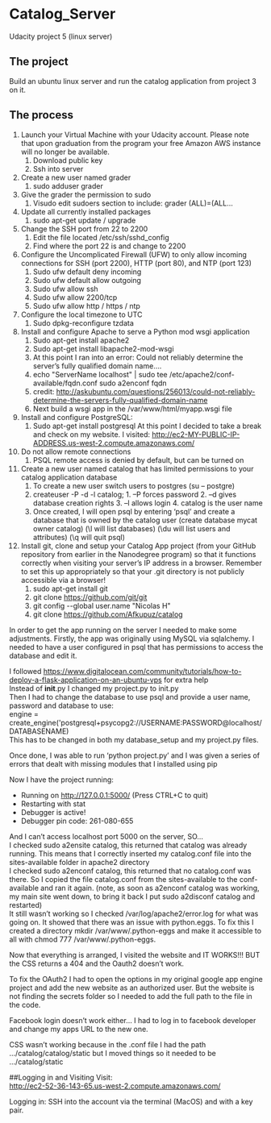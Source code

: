 # Catalog_Server
Udacity project 5 (linux server)

## The project
Build an ubuntu linux server and run the catalog application from project 3 on it.

## The process
1.	Launch your Virtual Machine with your Udacity account. Please note that upon graduation from the program your free Amazon AWS instance will no longer be available.
    1.	Download public key
    2.	Ssh into server
2.	Create a new user named grader
    1.	sudo adduser grader
3.	Give the grader the permission to sudo
    1.	Visudo edit sudoers section to include: grader (ALL)=(ALL…
4.	Update all currently installed packages
    1.	sudo apt-get update / upgrade
5.	Change the SSH port from 22 to 2200
    1.	Edit the file located /etc/ssh/sshd_config
    2.	Find where the port 22 is and change to 2200
6.	Configure the Uncomplicated Firewall (UFW) to only allow incoming connections for SSH (port 2200), HTTP (port 80), and NTP (port 123)
    1.	Sudo ufw default deny incoming
    2.	Sudo ufw default allow outgoing
    3.	Sudo ufw allow ssh
    4.	Sudo ufw allow 2200/tcp
    5.	Sudo ufw allow http / https / ntp
7.	Configure the local timezone to UTC
    1.	Sudo dpkg-reconfigure tzdata
8.	Install and configure Apache to serve a Python mod wsgi application
    1.	Sudo apt-get install apache2
    2.	Sudo apt-get install libapache2-mod-wsgi
    3.	At this point I ran into an error: Could not reliably determine the server’s fully qualified domain name….
    4.	echo "ServerName localhost" | sudo tee /etc/apache2/conf-available/fqdn.conf  sudo a2enconf fqdn
    5.	credit: http://askubuntu.com/questions/256013/could-not-reliably-determine-the-servers-fully-qualified-domain-name
    6.	Next build a wsgi app in the /var/www/html/myapp.wsgi file
9.	Install and configure PostgreSQL:
    1.	Sudo apt-get install postgresql
At this point I decided to take a break and check on my website. I visited:
http://ec2-MY-PUBLIC-IP-ADDRESS.us-west-2.compute.amazonaws.com/
10.	Do not allow remote connections
    1.	PSQL remote access is denied by default, but can be turned on
11.	Create a new user named catalog that has limited permissions to your catalog application database
    1.	To create a new user switch users to postgres (su – postgre)
    2.	 createuser -P -d -l catalog;
        1.	–P forces password
        2.	–d gives database creation rights
        3.	–l allows login
        4.	catalog is the user name
    3.	Once created, I will open psql by entering ‘psql’ and create a database that is owned by the catalog user (create database mycat owner catalog) (\l will list databases) (\du will list users and attributes) (\q will quit psql)
12.	Install git, clone and setup your Catalog App project (from your GitHub repository from earlier in the Nanodegree program) so that it functions correctly when visiting your server’s IP address in a browser. Remember to set this up appropriately so that your .git directory is not publicly accessible via a browser!
    1.	sudo apt-get install git
    2.	git clone https://github.com/git/git
    3.	git config --global user.name "Nicolas H"
    4.	git clone https://github.com/Afkupuz/catalog
  
In order to get the app running on the server I needed to make some adjustments. Firstly, the app was originally using MySQL via sqlalchemy. I needed to have a user configured in psql that has permissions to access the database and edit it.  
  
I followed https://www.digitalocean.com/community/tutorials/how-to-deploy-a-flask-application-on-an-ubuntu-vps for extra help  
Instead of __init__.py I changed my project.py to init.py  
Then I had to change the database to use psql and provide a user name, password and database to use:  
	engine = create_engine('postgresql+psycopg2://USERNAME:PASSWORD@localhost/DATABASENAME)  
This has to be changed in both my database_setup and my project.py files.  
  
Once done, I was able to run ‘python project.py’ and I was given a series of errors that dealt with missing modules that I installed using pip  

Now I have the project running:
 * Running on http://127.0.0.1:5000/ (Press CTRL+C to quit)
 * Restarting with stat
 * Debugger is active!
 * Debugger pin code: 261-080-655 
  
And I can’t access localhost port 5000 on the server, SO...  
I checked sudo a2ensite catalog, this returned that catalog was already running. This means that I correctly inserted my catalog.conf file into the sites-available folder in apache2 directory  
I checked sudo a2enconf catalog, this returned that no catalog.conf was there. So I copied the file catalog.conf from the sites-available to the conf-available and ran it again. (note, as soon as a2enconf catalog was working, my main site went down, to bring it back I put sudo a2disconf catalog and restarted)  
It still wasn’t working so I checked /var/log/apache2/error.log for what was going on. It showed that there was an issue with python.eggs. To fix this I created a directory mkdir /var/www/.python-eggs and make it accessible to all with chmod 777 /var/www/.python-eggs.  
  
Now that everything is arranged, I visited the website and IT WORKS!!! BUT the CSS returns a 404 and the Oauth2 doesn’t work.  
  
To fix the OAuth2 I had to open the options in my original google app engine project and add the new website as an authorized user. But the website is not finding the secrets folder so I needed to add the full path to the file in the code.  
  
Facebook login doesn’t work either… I had to log in to facebook developer and change my apps URL to the new one.  
  
CSS wasn’t working because in the .conf file I had the path …/catalog/catalog/static but I moved things so it needed to be …/catalog/static  
  
##Logging in and Visiting
Visit:  
http://ec2-52-36-143-65.us-west-2.compute.amazonaws.com/  

Logging in:
SSH into the account via the terminal (MacOS) and with a key pair.




